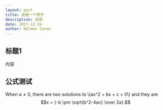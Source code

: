 ```yaml
---
layout: post
title: 这是一个例子
description: 说明
date: 2017-12-24
author: Holmes Conan
---
```


## 标题1

内容

## 公式测试

When $a \ne 0$, there are two solutions to \\(ax^2 + bx + c = 0\\) and they are
$$x = {-b \pm \sqrt{b^2-4ac} \over 2a}.$$
